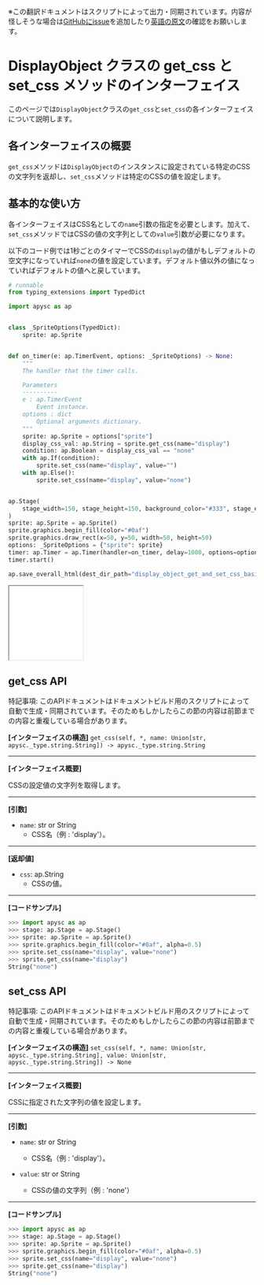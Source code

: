 <span class="inconspicuous-txt">※この翻訳ドキュメントはスクリプトによって出力・同期されています。内容が怪しそうな場合は<a href="https://github.com/simon-ritchie/apysc/issues" target="_blank">GitHubにissue</a>を追加したり[英語の原文](https://simon-ritchie.github.io/apysc/en/display_object_get_and_set_css.html)の確認をお願いします。</span>

# DisplayObject クラスの get_css と set_css メソッドのインターフェイス

このページでは`DisplayObject`クラスの`get_css`と`set_css`の各インターフェイスについて説明します。

## 各インターフェイスの概要

`get_css`メソッドは`DisplayObject`のインスタンスに設定されている特定のCSSの文字列を返却し、`set_css`メソッドは特定のCSSの値を設定します。

## 基本的な使い方

各インターフェイスはCSS名としての`name`引数の指定を必要とします。加えて、`set_css`メソッドではCSSの値の文字列としての`value`引数が必要になります。

以下のコード例では1秒ごとのタイマーでCSSの`display`の値がもしデフォルトの空文字になっていれば`none`の値を設定しています。デフォルト値以外の値になっていればデフォルトの値へと戻しています。

```py
# runnable
from typing_extensions import TypedDict

import apysc as ap


class _SpriteOptions(TypedDict):
    sprite: ap.Sprite


def on_timer(e: ap.TimerEvent, options: _SpriteOptions) -> None:
    """
    The handler that the timer calls.

    Parameters
    ----------
    e : ap.TimerEvent
        Event instance.
    options : dict
        Optional arguments dictionary.
    """
    sprite: ap.Sprite = options["sprite"]
    display_css_val: ap.String = sprite.get_css(name="display")
    condition: ap.Boolean = display_css_val == "none"
    with ap.If(condition):
        sprite.set_css(name="display", value="")
    with ap.Else():
        sprite.set_css(name="display", value="none")


ap.Stage(
    stage_width=150, stage_height=150, background_color="#333", stage_elem_id="stage"
)
sprite: ap.Sprite = ap.Sprite()
sprite.graphics.begin_fill(color="#0af")
sprite.graphics.draw_rect(x=50, y=50, width=50, height=50)
options: _SpriteOptions = {"sprite": sprite}
timer: ap.Timer = ap.Timer(handler=on_timer, delay=1000, options=options)
timer.start()

ap.save_overall_html(dest_dir_path="display_object_get_and_set_css_basic_usage/")
```

<iframe src="static/display_object_get_and_set_css_basic_usage/index.html" width="150" height="150"></iframe>

## get_css API

<span class="inconspicuous-txt">特記事項: このAPIドキュメントはドキュメントビルド用のスクリプトによって自動で生成・同期されています。そのためもしかしたらこの節の内容は前節までの内容と重複している場合があります。</span>

**[インターフェイスの構造]** `get_css(self, *, name: Union[str, apysc._type.string.String]) -> apysc._type.string.String`<hr>

**[インターフェイス概要]**

CSSの設定値の文字列を取得します。<hr>

**[引数]**

- `name`: str or String
  - CSS名（例 : 'display'）。

<hr>

**[返却値]**

- `css`: ap.String
  - CSSの値。

<hr>

**[コードサンプル]**

```py
>>> import apysc as ap
>>> stage: ap.Stage = ap.Stage()
>>> sprite: ap.Sprite = ap.Sprite()
>>> sprite.graphics.begin_fill(color="#0af", alpha=0.5)
>>> sprite.set_css(name="display", value="none")
>>> sprite.get_css(name="display")
String("none")
```

## set_css API

<span class="inconspicuous-txt">特記事項: このAPIドキュメントはドキュメントビルド用のスクリプトによって自動で生成・同期されています。そのためもしかしたらこの節の内容は前節までの内容と重複している場合があります。</span>

**[インターフェイスの構造]** `set_css(self, *, name: Union[str, apysc._type.string.String], value: Union[str, apysc._type.string.String]) -> None`<hr>

**[インターフェイス概要]**

CSSに指定された文字列の値を設定します。<hr>

**[引数]**

- `name`: str or String
  - CSS名（例 : 'display'）。

- `value`: str or String
  - CSSの値の文字列（例 : 'none'）

<hr>

**[コードサンプル]**

```py
>>> import apysc as ap
>>> stage: ap.Stage = ap.Stage()
>>> sprite: ap.Sprite = ap.Sprite()
>>> sprite.graphics.begin_fill(color="#0af", alpha=0.5)
>>> sprite.set_css(name="display", value="none")
>>> sprite.get_css(name="display")
String("none")
```